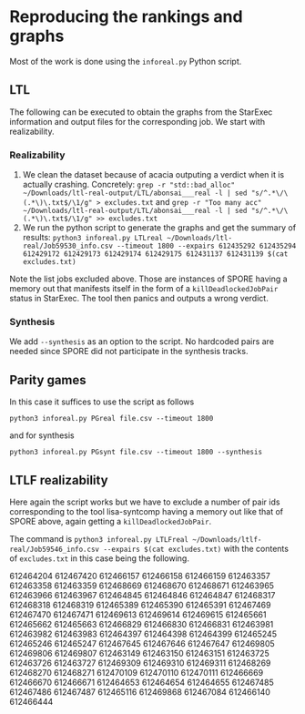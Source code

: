 # Reproducing the rankings and graphs
Most of the work is done using the `inforeal.py` Python script.

## LTL
The following can be executed to obtain the graphs from the StarExec
information and output files for the corresponding job. We start with
realizability.

### Realizability

1. We clean the dataset because of acacia outputing a verdict when it is
   actually crashing. Concretely:
   `grep -r "std::bad_alloc" ~/Downloads/ltl-real-output/LTL/abonsai___real -l | sed "s/^.*\/\(.*\)\.txt$/\1/g" > excludes.txt`
   and
   `grep -r "Too many acc" ~/Downloads/ltl-real-output/LTL/abonsai___real -l | sed "s/^.*\/\(.*\)\.txt$/\1/g" >> excludes.txt`
2. We run the python script to generate the graphs and get the summary of
   results: 
   `python3 inforeal.py LTLreal ~/Downloads/ltl-real/Job59530_info.csv --timeout 1800 --expairs 612435292 612435294 612429172 612429173 612429174 612429175 612431137 612431139 $(cat excludes.txt)`

Note the list jobs excluded above. Those are instances of SPORE
having a memory out that manifests itself in the form of a
`killDeadlockedJobPair` status in StarExec. The tool then panics and outputs a
wrong verdict.

### Synthesis
We add `--synthesis` as an option to the script. No hardcoded pairs are needed
since SPORE did not participate in the synthesis tracks.

## Parity games
In this case it suffices to use the script as follows

`python3 inforeal.py PGreal file.csv --timeout 1800`

and for synthesis

`python3 inforeal.py PGsynt file.csv --timeout 1800 --synthesis`

## LTLF realizability
Here again the script works but we have to exclude a number of pair ids
corresponding to the tool lisa-syntcomp having a memory out like that of SPORE
above, again getting a `killDeadlockedJobPair`.

The command is `python3 inforeal.py LTLFreal ~/Downloads/ltlf-real/Job59546_info.csv --expairs $(cat excludes.txt)` with
the contents of `excludes.txt` in this case being the following.

612464204
612467420
612466157
612466158
612466159
612463357
612463358
612463359
612468669
612468670
612468671
612463965
612463966
612463967
612464845
612464846
612464847
612468317
612468318
612468319
612465389
612465390
612465391
612467469
612467470
612467471
612469613
612469614
612469615
612465661
612465662
612465663
612466829
612466830
612466831
612463981
612463982
612463983
612464397
612464398
612464399
612465245
612465246
612465247
612467645
612467646
612467647
612469805
612469806
612469807
612463149
612463150
612463151
612463725
612463726
612463727
612469309
612469310
612469311
612468269
612468270
612468271
612470109
612470110
612470111
612466669
612466670
612466671
612464653
612464654
612464655
612467485
612467486
612467487
612465116
612469868
612467084
612466140
612466444

